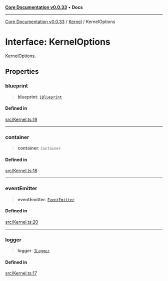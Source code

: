 [**Core Documentation v0.0.33**](../../README.md) • **Docs**

***

[Core Documentation v0.0.33](../../modules.md) / [Kernel](../README.md) / KernelOptions

# Interface: KernelOptions

KernelOptions.

## Properties

### blueprint

> **blueprint**: [`IBlueprint`](../../definitions/type-aliases/IBlueprint.md)

#### Defined in

[src/Kernel.ts:19](https://github.com/stonemjs/core/blob/08021ed6e90932028c37aa9d72d99b714efcda42/src/Kernel.ts#L19)

***

### container

> **container**: `Container`

#### Defined in

[src/Kernel.ts:18](https://github.com/stonemjs/core/blob/08021ed6e90932028c37aa9d72d99b714efcda42/src/Kernel.ts#L18)

***

### eventEmitter

> **eventEmitter**: [`EventEmitter`](../../events/EventEmitter/classes/EventEmitter.md)

#### Defined in

[src/Kernel.ts:20](https://github.com/stonemjs/core/blob/08021ed6e90932028c37aa9d72d99b714efcda42/src/Kernel.ts#L20)

***

### logger

> **logger**: [`ILogger`](../../definitions/interfaces/ILogger.md)

#### Defined in

[src/Kernel.ts:17](https://github.com/stonemjs/core/blob/08021ed6e90932028c37aa9d72d99b714efcda42/src/Kernel.ts#L17)

